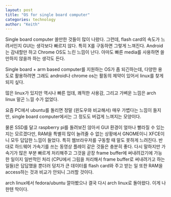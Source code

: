 ```yaml
---
layout: post
title: "OS for single board computer"
categories: technology
author: "Keith"
---
```


Single board computer 쓸만한 것들이 많이 나왔다. 그런데, flash card의 속도가 느려서인지 GUI는 생각보다 빠르지 않다. 특히 X를 구동하면 그렇게 느껴진다. Android는 감내할만 하고 Chrome OS도 느린 느낌이 난다. 아마도 빠른 media를 사용하면 쓸만하지 않을까 하는 생각도 든다.

Single board + arm based computer를 지원하는 OS가 좀 되긴하는데, 다양한 용도로 활용하려면 그래도 android나 chrome os는 활동의 제약이 있어서 linux를 찾게 되지 싶다. 

많은 linux가 있지만 역시나 빠른 업데, 쾌적한 사용감, 그리고 가벼운 느낌은 arch linux 말곤 느낄 수가 없었다.

요즘 PC에서 ubuntu를 돌리면 정말 (윈도우와 비교해서) 매우 가볍다는 느낌이 들지만, single board computer에서는 그 정도도 버겁게 느껴지는 모양이다.

물론 SSD를 달고 raspberry pi를 돌려보진 않아서 GUI 환경이 얼마나 빨라질 수 있는지는 모르겠다만, RAM을 특별히 많이 늘려줄 수 없는 상황에서 GNOME이니 XFCE이니 모두 답답한 느낌이 들었다. 특히 웹브라우저를 구동할 때 말도 못하게 느려진다. 반대로 하드웨어 가속기를 쓰는 동영상 플레이 같은 것들은 충분히 좋다. 다시 말하지만 가속기가 많은 부분 빠르게 처리해주고 그것을 곧장 frame buffer에 써내려갔기에 가능한 일이지 일반적인 처리 (CPU에서 그림을 처리해서 frame buffer로 써내려가고 하는 일들)은 답답했을 뿐더러 덩치가 큰 데이터를 flash card와 주고 받는 일 또한 RAM을 access하는 것과 비교가 안되니 그러할 것이다.

arch linux에서 fedora/ubuntu 깔아봤으나 결국 다시 arch linux로 돌아왔다. 이게 나한텐 딱이다.